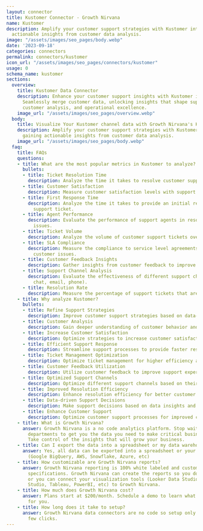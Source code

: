 ```yaml
---
layout: connector
title: Kustomer Connector - Growth Nirvana
name: Kustomer
description: Amplify your customer support strategies with Kustomer integration, gaining
  actionable insights from customer data analysis.
image: "/assets/images/seo_pages/body.webp"
date: '2023-09-18'
categories: connectors
permalink: connectors/kustomer
icon_url: "/assets/images/seo_pages/connectors/kustomer"
usage: 0
schema_name: kustomer
sections:
  overview:
    title: Kustomer Data Connector
    description: Enhance your customer support insights with Kustomer integration.
      Seamlessly merge customer data, unlocking insights that shape support strategies,
      customer analysis, and operational excellence.
    image_url: "/assets/images/seo_pages/overview.webp"
  body:
    title: Visualize Your Kustomer channel data with Growth Nirvana's Kustomer Connector
    description: Amplify your customer support strategies with Kustomer integration,
      gaining actionable insights from customer data analysis.
    image_url: "/assets/images/seo_pages/body.webp"
  faq:
    title: FAQs
    questions:
    - title: What are the most popular metrics in Kustomer to analyze?
      bullets:
      - title: Ticket Resolution Time
        description: Analyze the time it takes to resolve customer support tickets.
      - title: Customer Satisfaction
        description: Measure customer satisfaction levels with support interactions.
      - title: First Response Time
        description: Analyze the time it takes to provide an initial response to a
          support ticket.
      - title: Agent Performance
        description: Evaluate the performance of support agents in resolving customer
          issues.
      - title: Ticket Volume
        description: Analyze the volume of customer support tickets over time.
      - title: SLA Compliance
        description: Measure the compliance to service level agreements in resolving
          customer issues.
      - title: Customer Feedback Insights
        description: Gather insights from customer feedback to improve support strategies.
      - title: Support Channel Analysis
        description: Evaluate the effectiveness of different support channels (e.g.,
          chat, email, phone).
      - title: Resolution Rate
        description: Measure the percentage of support tickets that are resolved successfully.
    - title: Why analyze Kustomer?
      bullets:
      - title: Refine Support Strategies
        description: Improve customer support strategies based on data-driven insights.
      - title: Customer Analysis
        description: Gain deeper understanding of customer behavior and preferences.
      - title: Increase Customer Satisfaction
        description: Optimize strategies to increase customer satisfaction levels.
      - title: Efficient Support Response
        description: Streamline support processes to provide faster response times.
      - title: Ticket Management Optimization
        description: Optimize ticket management for higher efficiency and productivity.
      - title: Customer Feedback Utilization
        description: Utilize customer feedback to improve support experiences.
      - title: Optimized Support Channels
        description: Optimize different support channels based on their effectiveness.
      - title: Improved Resolution Efficiency
        description: Enhance resolution efficiency for better customer support experiences.
      - title: Data-driven Support Decisions
        description: Make support decisions based on data insights and analysis.
      - title: Enhance Customer Support
        description: Optimize customer support processes for improved customer experiences.
    - title: What is Growth Nirvana?
      answer: Growth Nirvana is a no code analytics platform. Stop waiting for other
        departments to get you the data you need to make critical business decisions.
        Take control of the insights that will grow your business.
    - title: Can I export the data into a spreadsheet or my data warehouse?
      answer: Yes, all data can be exported into a spreadsheet or your data warehouse
        (Google BigQuery, AWS, Snowflake, Azure, etc)
    - title: How customizable are Growth Nirvana reports?
      answer: Growth Nirvana reporting is 100% white labeled and customized to your
        specifications. Growth Nirvana can create the reports so you don’t have to
        or you can connect your visualization tools (Looker Data Studio/Google Data
        Studio, Tableau, PowerBI, etc) to Growth Nirvana.
    - title: How much does Growth Nirvana cost?
      answer: Plans start at $200/month. Schedule a demo to learn what plan is best
        for you.
    - title: How long does it take to setup?
      answer: Growth Nirvana data connectors are no code so setup only requires a
        few clicks.
---
```

